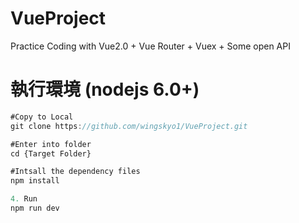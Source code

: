 # VueProject

Practice Coding with Vue2.0 + Vue Router + Vuex + Some open API




# 執行環境 (nodejs 6.0+)

```Javascript
#Copy to Local
git clone https://github.com/wingskyo1/VueProject.git

#Enter into folder
cd {Target Folder}

#Intsall the dependency files
npm install 

4. Run
npm run dev
